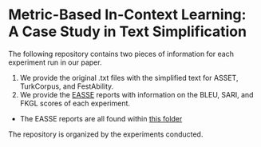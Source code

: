# Metric-Based In-Context Learning: A Case Study in Text Simplification

The following repository contains two pieces of information for each experiment run in our paper. 
1. We provide the original .txt files with the simplified text for ASSET, TurkCorpus, and FestAbility.
2. We provide the [EASSE](https://github.com/feralvam/easse) reports with information on the BLEU, SARI, and FKGL scores of each experiment.
* The EASSE reports are all found within [this folder](https://github.com/NLP-KU/metric-based-in-context-learning/tree/main/EASSE%20Reports)

The repository is organized by the experiments conducted. 
